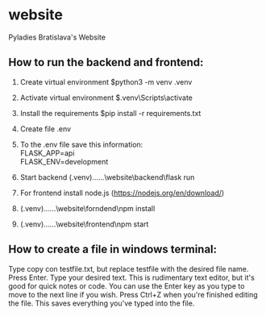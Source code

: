 # website
Pyladies Bratislava's Website

## How to run the backend and frontend: <br />

1. Create virtual environment $python3 -m venv .venv <br />

2. Activate virtual environment $.venv\Scripts\activate <br />

3. Install the requirements $pip install -r requirements.txt <br />

4. Create file .env <br />

5. To the .env file save this information: <br />
FLASK_APP=api <br />
FLASK_ENV=development <br />

6. Start backend (.venv)......\website\backend\flask run <br />

7. For frontend install node.js (https://nodejs.org/en/download/) <br />

8. (.venv)......\website\forndend\npm install <br />

9. (.venv)......\website\frontend\npm start <br />

## How to create a file in windows terminal: <br />

Type copy con testfile.txt, but replace testfile with the desired file name.
Press Enter.
Type your desired text. This is rudimentary text editor, but it's good for quick notes or code. You can use the Enter key as you type to move to the next line if you wish.
Press Ctrl+Z when you're finished editing the file. This saves everything you've typed into the file.
